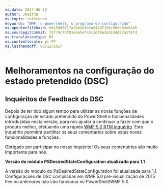 ```yaml
---
ms.date: 2017-06-12
author: JKeithB
ms.topic: reference
keywords: "WMF, o powershell, o programa de configuração"
ms.openlocfilehash: 6419d45617a76b2e3a8a244d7194c96cb02e6445
ms.sourcegitcommit: 75f70c7df01eea5e7a2c16f9a3ab1dd437a1f8fd
ms.translationtype: MT
ms.contentlocale: pt-PT
ms.lasthandoff: 06/12/2017
---
```

# <a name="improvements-in-desired-state-configuration-dsc"></a>Melhoramentos na configuração do estado pretendido (DSC)

## <a name="dsc-feedback-survey"></a>Inquéritos de Feedback do DSC   

Depois de ter tido algum tempo para utilizar as novas funções de configuração de estado pretendido do PowerShell e funcionalidades introduzidas nesta versão, para nos ajudar a continuar a fazer com que o produto melhor, efetuando uma rápida [WMF 5.0 RTM inquérito](https://www.surveymonkey.com/r/SGLQM5W). Este inquérito permitirá partilhar os seus comentários sobre estas novas funcionalidades e funções. 

Obrigado por participar no nosso inquérito! Os seus comentários são muito importante para nós.  

**Versão do módulo PSDesiredStateConfiguration atualizado para 1.1**

A versão do módulo do PsDesiredStateConfiguration foi atualizada para 1.1. Configurações de DSC compiladas em WMF 5.0 pré-visualização de 2015 Fev ou anteriores não irão funcionar no PowerShell/WMF 5.0. 

